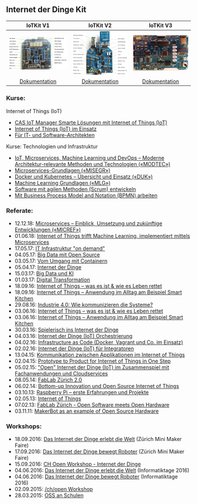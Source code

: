 Internet der Dinge Kit
----------------------

| IoTKit V1   | IoTKit V2  | IoTKit V3  |
|  :-------:  | :-------:  | :-------:  |
|![](IoTKitShield/V1.0/IoTKitV1.png)|![](IoTKitShield/V2.0/IoTKitV2.png)|![](IoTKitShield/V3.0/IoTKitV3.png)|
|[Dokumentation](https://github.com/mc-b/IoTKitV1)|[Dokumentation](https://github.com/mc-b/IoTKitV2)|[Dokumentation](https://github.com/mc-b/IoTKitV3)|

### Kurse:

Internet of Things (IoT) 
* [CAS IoT Manager Smarte Lösungen mit Internet of Things (IoT)](https://www.hslu.ch/de-ch/informatik/weiterbildung/networking-and-innovative-technologies/cas-iot/) 
* [Internet of Things (IoT) im Einsatz](https://www.digicomp.ch/weiterbildung/trainings-zu-platforms-services/platform-as-a-service-paas/internet-of-things-iot/internet-of-things-iot-im-einsatz)
* [Für IT- und Software-Architekten](https://www.digicomp.ch/mastering-digital-change/7-kompetenzfelder-fuer-den-digitalen-wandel/handlungsfeld-it/neue-technologien/internet-of-things-iot-fuer-it-und-softwarearchitekten)

Kurse: Technologien und Infrastruktur

* [IoT, Microservices, Machine Learning und DevOps – Moderne Architektur-relevante Methoden und Technologien («MODTEC»)](https://www.digicomp.ch/trends/devops-trainings/iot-microservices-machine-learning-und-devops-moderne-architektur-relevante-methoden-und-technologien)
* [Microservices-Grundlagen («MISEGR»)](https://www.digicomp.ch/weiterbildung/development/software-engineering-trainings/it-architektur/softwarearchitektur/design-organisation/microservices-grundlagen)
* [Docker und Kubernetes – Übersicht und Einsatz («DUK»)](https://www.digicomp.ch/trends/docker-trainings/docker-und-kubernetes-uebersicht-und-einsatz)
* [Machine Learning Grundlagen («MLG»)](https://www.digicomp.ch/weiterbildung/development/iot--ai--vr--machine-learning-training/artificial-intelligence/machine-learning-grundlagen)
* [Software mit agilen Methoden (Scrum) entwickeln](https://www.eb-zuerich.ch/angebot/software-mit-agilen-methoden-scrum-entwickeln.html)
* [Mit Business Process Model and Notation (BPMN) arbeiten](https://www.eb-zuerich.ch/angebot/mit-business-process-model-and-notation-bpmn-arbeiten.html)


### Referate: 

* 12.12.18: [Microservices – Einblick, Umsetzung und zukünftige Entwicklungen («MICREF»)](https://www.digicomp.ch/events/development-events/microservices-einblick-umsetzung-und-zukuenftige-entwicklungen)
* 01.06.18: [Internet of Things trifft Machine Learning, implementiert mittels Microservices](https://informatiktage.ch/veranstaltungen/internet-of-things-trifft-machine-learning/)
* 17.05.17: [IT Infrastruktur "on demand"](https://github.com/mc-b/IoTKit/blob/master/Talks/2017-05-17-IT-Architektur_on_demand.pdf)
* 04.05.17: [Big Data mit Open Source](https://github.com/mc-b/IoTKit/blob/master/Talks/2017-05-04-BigData.pdf)
* 03.05.17: [Vom Umgang mit Containern](https://github.com/mc-b/IoTKit/blob/master/Talks/2017-05-03-VomUmgangmitContainern.pdf)
* 05.04.17: [Internet der Dinge](https://github.com/mc-b/IoTKit/blob/master/Talks/2017-04-05-InternetDerDinge.pdf) 
* 15.03.17: [Big Data und KI](https://github.com/mc-b/IoTKit/blob/master/Talks/2017-03-15-BigDataUndKI.pdf) 
* 01.03.17: [Digital Transformation](https://github.com/mc-b/IoTKit/blob/master/Talks/2017-03-01-DigitaleTransformation.pdf)
* 18.09.16: [Internet of Things – was es ist & wie es Leben rettet](https://github.com/mc-b/IoTKit/blob/master/Talks/2016-09-18-MakerFaire-IoTLebenRetten/MakerFaire_IoTLebenRetten.pdf)
* 18.09.16: [Internet of Things – Anwendung im Alltag am Beispiel Smart Kitchen](https://github.com/mc-b/IoTKit/blob/master/Talks/2016-09-18-MakerFaire-IoTKitchenHelper/MakerFaire_IoTKitchenHelper.pdf)
* 29.08.16: [Industrie 4.0: Wie kommunizieren die Systeme?](https://github.com/mc-b/IoTKit/blob/master/Talks/2016-08-29-NormenStandard/2016-08-29-NormenStandards.pdf)
* 03.06.16: [Internet of Things – was es ist & wie es Leben rettet](https://github.com/mc-b/IoTKit/blob/master/Talks/2016-06-03-IoTLebenRetten/Informatiktage_IoTLebenRetten.pdf)
* 03.06.16: [Internet of Things – Anwendung im Alltag am Beispiel Smart Kitchen](https://github.com/mc-b/IoTKit/blob/master/Talks/2016-06-3-IoTKitchenHelper/Informatiktage_IoTKitchenHelper.pdf)
* 30.03.16: [Spielerisch ins Internet der Dinge](https://github.com/mc-b/IoTKit/blob/master/Talks/2016-03-30-Lernstick/Spielerisch%20ins%20Internet%20der%20Dinge%20-%20USB%20Lernstick-Community-Treffen%20vom%2030.pdf)
* 04.03.16: [Internet der Dinge (IoT) Orchestrierung](https://github.com/mc-b/IoTKit/tree/master/Talks/2016-03-04-IoT_Orchestrierung)
* 04.02.16: [ Infrastructure as Code (Docker, Vagrant und Co. im Einsatz)](http://www.ch-open.ch/fileadmin/user_upload/OBL_ZH_04.02.2016_-_Folien.pdf)
* 02.02.16: [Internet der Dinge (IoT) für Integratoren](http://news.digicomp.ch/de/2016/02/03/opentuesday-slides-internet-der-dinge-iot-fur-integratoren/)
* 13.04.15: [Kommunikation zwischen Applikationen im Internet of Things](https://developer.mbed.org/users/marcel1691/notebook/kommunikation-zwischen-applikationen-im-internet-o/)
* 02.04.15: [Prototype to Product for Internet of Things in One Step](http://www.ch-open.ch/fileadmin/user_upload/events/obl/2015/150402_prototype-to-product-iot.pdf)
* 05.02.15: ["Open" Internet der Dinge (IoT) im Zusammenspiel mit Fachanwendungen und Cloudservices](http://www.ch-open.ch/fileadmin/user_upload/events/obl/2015/20150205_OBL_Internet_der_Dinge.pdf)
* 08.05.14: [FabLab Zürich 2.0](http://www.ch-open.ch/fileadmin/user_upload/events/obl/2014/140508_FabLabVersion2.pdf)
* 06.02.14: [Bottom-up Innovation und Open Source Internet of Things](http://www.ch-open.ch/fileadmin/user_upload/events/obl/2014/140206_OpenSourceIoT.pdf)
* 03.10.13: [Raspberry Pi – erste Erfahrungen und Projekte](http://www.ch-open.ch/fileadmin/user_upload/events/obl/2013/131002_RaspberryPi_Erste_Erfahrungen.pdf)
* 02.05.13: [Internet of Things](http://www.ch-open.ch/fileadmin/user_upload/events/obl/2013/130502_Internet_of_Things.pdf)
* 07.02.13: [FabLab Zürich - Open Software meets Open Hardware](http://www.ch-open.ch/fileadmin/user_upload/events/obl/2013/130207_FabLab_Zuerich_OBL.pdf)
* 03.11.11: [MakerBot as an example of Open Source Hardware](http://www.ch-open.ch/events/obl/obl-2011/)

### Workshops:
- 18.09.2016: [Das Internet der Dinge erlebt die Welt](http://dynamo.ch/kurs/das-internet-der-dinge-erfährt-die-welt) (Zürich Mini Maker Faire)
- 17.09.2016: [Das Internet der Dinge bewegt Roboter](http://dynamo.ch/kurs/das-internet-der-dinge-bewegt-roboter) (Zürich Mini Maker Faire)
- 15.09.2016: [CH Open Workshop - Internet der Dinge](http://www.ch-open.ch/wstage0/workshop-tage/2016/ws-16-internet-der-dinge/)
- 04.06.2016: [Das Internet der Dinge erlebt die Welt](https://informatiktage.ch/veranstaltungen/workshop-iot-sensoren/) (Informatiktage 2016)
- 04.06.2016: [Das Internet der Dinge bewegt Roboter](https://informatiktage.ch/veranstaltungen/iot-roboter/) (Informatiktage 2016)
- 02.09.2015: [/ch/open Workshop](https://developer.mbed.org/teams/ch-open-wstage2015/)
- 28.03.2015: [OSS an Schulen](https://developer.mbed.org/users/marcel1691/notebook/oss-an-schulen/)
